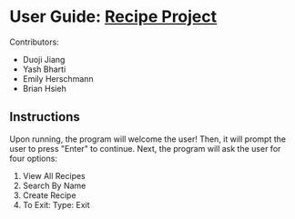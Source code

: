 # User Guide: [Recipe Project](https://github.com/dji2001/Recipe_Project) 
Contributors:
 - Duoji Jiang
 - Yash Bharti
 - Emily Herschmann 
 - Brian Hsieh


## Instructions

Upon running, the program will welcome the user! Then, it will prompt the user to press "Enter" to continue.
Next, the program will ask the user for four options: 
 1. View All Recipes
 2. Search By Name
 3. Create Recipe
 4. To Exit: Type: Exit
